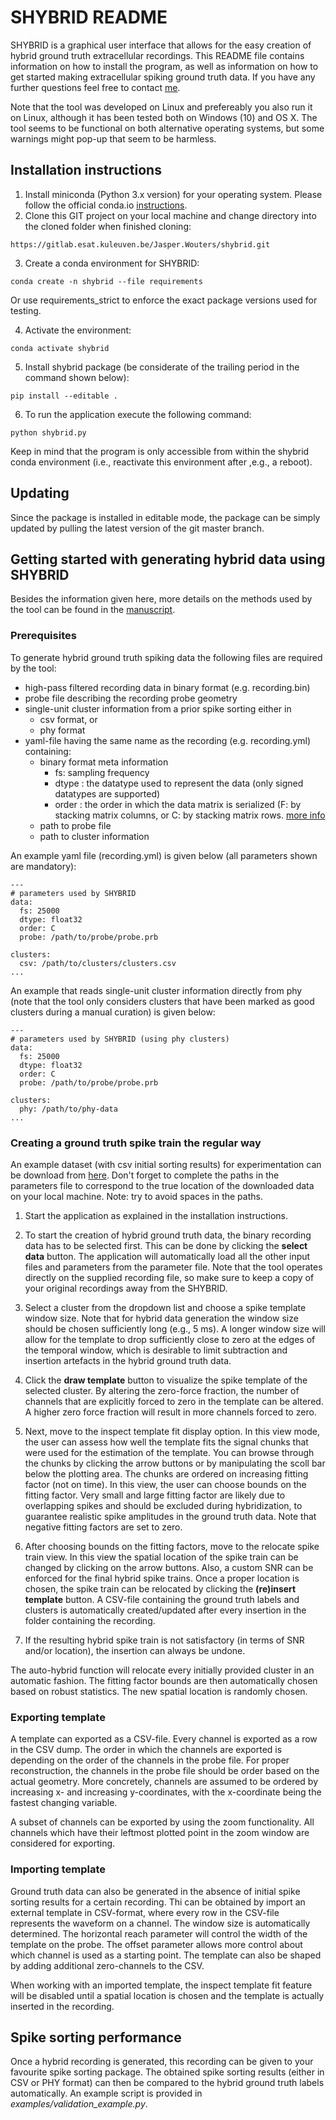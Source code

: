 # SHYBRID README
SHYBRID is a graphical user interface that allows for the easy creation of hybrid ground truth extracellular recordings. This README file contains information on how to install the program, as well as information on how to get started making extracellular spiking ground truth data. If you have any further questions feel free to contact [me](mailto:jasper.wouters@esat.kuleuven.be).

Note that the tool was developed on Linux and prefereably you also run it on Linux, although it has been tested both on Windows (10) and OS X. The tool seems to be functional on both alternative operating systems, but some warnings might pop-up that seem to be harmless.

## Installation instructions
1. Install miniconda (Python 3.x version) for your operating system. Please follow the official conda.io [instructions](https://conda.io/projects/conda/en/latest/user-guide/install/).
2. Clone this GIT project on your local machine and change directory into the cloned folder when finished cloning:
```
https://gitlab.esat.kuleuven.be/Jasper.Wouters/shybrid.git
```
3. Create a conda environment for SHYBRID:
```
conda create -n shybrid --file requirements
```
Or use requirements_strict to enforce the exact package versions used for testing.

4. Activate the environment:
```
conda activate shybrid
```
5. Install shybrid package (be considerate of the trailing period in the command shown below):
```
pip install --editable .
```
6. To run the application execute the following command:
```
python shybrid.py
```

Keep in mind that the program is only accessible from within the shybrid conda environment (i.e., reactivate this environment after ,e.g., a reboot).

## Updating
Since the package is installed in editable mode, the package can be simply updated by pulling the latest version of the git master branch.

## Getting started with generating hybrid data using SHYBRID
Besides the information given here, more details on the methods used by the tool can be found in the [manuscript](#).

### Prerequisites
To generate hybrid ground truth spiking data the following files are required by the tool:

* high-pass filtered recording data in binary format (e.g. recording.bin)
* probe file describing the recording probe geometry
* single-unit cluster information from a prior spike sorting either in
	* csv format, or
	* phy format
* yaml-file having the same name as the recording (e.g. recording.yml) containing:
	* binary format meta information
		* fs: sampling frequency
		* dtype : the datatype used to represent the data (only signed datatypes are supported)
		* order : the order in which the data matrix is serialized (F: by stacking matrix columns, or C: by stacking matrix rows. [more info](https://en.wikipedia.org/wiki/Row-_and_column-major_order)
	* path to probe file
	* path to cluster information

An example yaml file (recording.yml) is given below (all parameters shown are mandatory):

```
---
# parameters used by SHYBRID
data:
  fs: 25000
  dtype: float32
  order: C
  probe: /path/to/probe/probe.prb

clusters:
  csv: /path/to/clusters/clusters.csv
...
```
An example that reads single-unit cluster information directly from phy (note that the tool only considers clusters that have been marked as good clusters during a manual curation) is given below:

```
---
# parameters used by SHYBRID (using phy clusters)
data:
  fs: 25000
  dtype: float32
  order: C
  probe: /path/to/probe/probe.prb

clusters:
  phy: /path/to/phy-data
...
```

### Creating a ground truth spike train the regular way
An example dataset (with csv initial sorting results) for experimentation can be download from [here](https://cloud.esat.kuleuven.be/index.php/s/iW9gtkibJknCpos). Don't forget to complete the paths in the parameters file to correspond to the true location of the downloaded data on your local machine. Note: try to avoid spaces in the paths.

1. Start the application as explained in the installation instructions.

2. To start the creation of hybrid ground truth data, the binary recording data has to be selected first. This can be done by clicking the __select data__ button. The application will automatically load all the other input files and parameters from the parameter file. Note that the tool operates directly on the supplied recording file, so make sure to keep a copy of your original recordings away from the SHYBRID.

3. Select a cluster from the dropdown list and choose a spike template window size. Note that for hybrid data generation the window size should be chosen sufficiently long (e.g., 5 ms). A longer window size will allow for the template to drop sufficiently close to zero at the edges of the temporal window, which is desirable to limit subtraction and insertion artefacts in the hybrid ground truth data.

4. Click the __draw template__ button to visualize the spike template of the selected cluster. By altering the zero-force fraction, the number of channels that are explicitly forced to zero in the template can be altered. A higher zero force fraction will result in more channels forced to zero.

5. Next, move to the inspect template fit display option. In this view mode, the user can assess how well the template fits the signal chunks that were used for the estimation of the template. You can browse through the chunks by clicking the arrow buttons or by manipulating the scoll bar below the plotting area. The chunks are ordered on increasing fitting factor (not on time). In this view, the user can choose bounds on the fitting factor. Very small and large fitting factor are likely due to overlapping spikes and should be excluded during hybridization, to guarantee realistic spike amplitudes in the ground truth data. Note that negative fitting factors are set to zero.

6. After choosing bounds on the fitting factors, move to the relocate spike train view. In this view the spatial location of the spike train can be changed by clicking on the arrow buttons. Also, a custom SNR can be enforced for the final hybrid spike trains. Once a proper location is chosen, the spike train can be relocated by clicking the __(re)insert template__ button. A CSV-file containing the ground truth labels and clusters is automatically created/updated after every insertion in the folder containing the recording.

7. If the resulting hybrid spike train is not satisfactory (in terms of SNR and/or location), the insertion can always be undone.

The auto-hybrid function will relocate every initially provided cluster in an automatic fashion. The fitting factor bounds are then automatically chosen based on robust statistics. The new spatial location is randomly chosen.

### Exporting template
A template can exported as a CSV-file. Every channel is exported as a row in the CSV dump. The order in which the channels are exported is depending on the order of the channels in the probe file. For proper reconstruction, the channels in the probe file should be order based on the actual geometry. More concretely, channels are assumed to be ordered by increasing x- and increasing y-coordinates, with the x-coordinate being the fastest changing variable.

A subset of channels can be exported by using the zoom functionality. All channels which have their leftmost plotted point in the zoom window are considered for exporting.

### Importing template
Ground truth data can also be generated in the absence of initial spike sorting results for a certain recording. Thi can be obtained by import an external template in CSV-format, where every row in the CSV-file represents the waveform on a channel. The window size is automatically determined. The horizontal reach parameter will control the width of the template on the probe. The offset parameter allows more control about which channel is used as a starting point. The template can also be shaped by adding additional zero-channels to the CSV.

When working with an imported template, the inspect template fit feature will be disabled until a spatial location is chosen and the template is actually inserted in the recording.

## Spike sorting performance
Once a hybrid recording is generated, this recording can be given to your favourite spike sorting package. The obtained spike sorting results (either in CSV or PHY format) can then be compared to the hybrid ground truth labels automatically.  An example script is provided in *examples/validation_example.py*.
